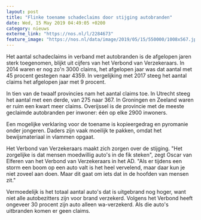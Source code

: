 ```yaml
---
layout: post
title: "Flinke toename schadeclaims door stijging autobranden"
date: Wed, 15 May 2019 04:49:05 +0200
category: nieuws
externe_link: "https://nos.nl/l/2284673"
feature_image: "https://nos.nl/data/image/2019/05/15/550000/1008x567.jpg"
---
```


<p>Het aantal schadeclaims in verband met autobranden is de afgelopen jaren sterk toegenomen, blijkt uit cijfers van het Verbond van Verzekeraars. In 2014 waren er nog zo'n 3000 claims, het afgelopen jaar was dat aantal met 45 procent gestegen naar 4359. In vergelijking met 2017 steeg het aantal claims het afgelopen jaar met 9 procent.</p>
<p>In tien van de twaalf provincies nam het aantal claims toe. In Utrecht steeg het aantal met een derde, van 275 naar 367. In Groningen en Zeeland waren er ruim een kwart meer claims. Overijssel is de provincie met de meeste geclaimde autobranden per inwoner: één op elke 2900 inwoners.</p>
<p>Een mogelijke verklaring voor de toename is kopieergedrag en pyromanie onder jongeren. Daders zijn vaak moeilijk te pakken, omdat het bewijsmateriaal in vlammen opgaat.</p>
<p>Het Verbond van Verzekeraars maakt zich zorgen over de stijging. "Het zorgelijke is dat mensen moedwillig auto's in de fik steken", zegt Oscar van Elferen van het Verbond van Verzekeraars in het AD. "Als er tijdens een storm een boom op een auto valt is het heel vervelend, maar daar kun je niet zoveel aan doen. Maar dit gaat om iets dat in de hoofden van mensen zit."</p>
<p>Vermoedelijk is het totaal aantal auto's dat is uitgebrand nog hoger, want niet alle autobezitters zijn voor brand verzekerd. Volgens het Verbond heeft ongeveer 30 procent zijn auto alleen wa-verzekerd. Als die auto's uitbranden komen er geen claims.</p>
